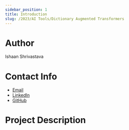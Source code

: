 ```yaml
---
sidebar_position: 1
title: Introduction
slug: /2023/AI Tools/Dictionary Augmented Transformers
---
```



# Author
Ishaan Shrivastava

# Contact Info
- [Email](mailto:shrivastava.9@iitj.ac.in)
- [LinkedIn](https://www.linkedin.com/in/ishaanshri95/)
- [GitHub](https://github.com/shrivastava95)

# Project Description

